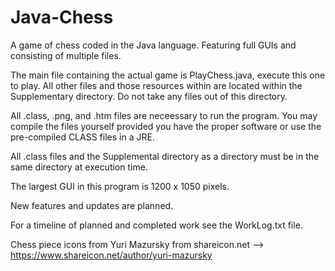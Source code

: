 # Java-Chess
A game of chess coded in the Java language. Featuring full GUIs and consisting of multiple files.

The main file containing the actual game is PlayChess.java, execute this one to play. All other files and those resources within are located within the Supplementary directory. Do not take any files out of this directory.

All .class, .png, and .htm files are neceessary to run the program. You may compile the files yourself provided you have the proper software or use the pre-compiled CLASS files in a JRE.

All .class files and the Supplemental directory as a directory must be in the same directory at execution time.

The largest GUI in this program is 1200 x 1050 pixels.

New features and updates are planned.

For a timeline of planned and completed work see the WorkLog.txt file.

Chess piece icons from Yuri Mazursky from shareicon.net --> https://www.shareicon.net/author/yuri-mazursky
